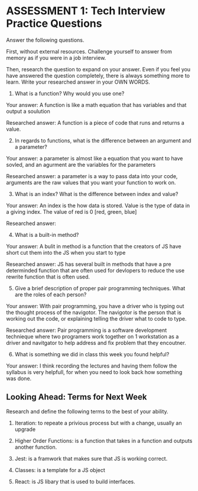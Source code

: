 # ASSESSMENT 1: Tech Interview Practice Questions
Answer the following questions.

First, without external resources. Challenge yourself to answer from memory as if you were in a job interview.

Then, research the question to expand on your answer. Even if you feel you have answered the question completely, there is always something more to learn. Write your researched answer in your OWN WORDS.

1. What is a function? Why would you use one?

  Your answer: A function is like a math equation that has variables and that output a soulution 

  Researched answer: A function is a piece of code that runs and returns a value.



2. In regards to functions, what is the difference between an argument and a parameter?

  Your answer: a parameter is almost like a equation that you want to have sovled, and an agurment are the variables for the parameters

  Researched answer: a parameter is a way to pass data into your code, arguments are the raw values that you want your function to work on.



3. What is an index? What is the difference between index and value?

  Your answer: An index is the how data is stored.  Value is the type of data in a giving index.  The value of red is 0 [red, green, blue] 

  Researched answer: 



4. What is a built-in method?

  Your answer: A bulit in method is a function that the creators of JS have short cut them into the JS when you start to type

  Researched answer: JS has several built in methods that have a pre determinded function that are often used for devlopers to reduce the use rewrite function that is often used.



5. Give a brief description of proper pair programming techniques. What are the roles of each person?

  Your answer: With pair programming, you have a driver who is typing out the thought process of the navigotor.  The navigotor is the person that is working out the code, or explaining telling the driver what to code to type.

  Researched answer: Pair programming is a software development technieque where two programers work together on 1 workstation as a driver and navitgator to help address and fix problem that they encoutner. 



6. What is something we did in class this week you found helpful?  

  Your answer: I think recording the lectures and having them follow the syllabus is very helpfull, for when you need to look back how something was done.



## Looking Ahead: Terms for Next Week

Research and define the following terms to the best of your ability.

1. Iteration: to repeate a privious process but with a change, usually an upgrade

2. Higher Order Functions: is a function that takes in a function and outputs another function.

3. Jest: is a framwork that makes sure that JS is working correct.

4. Classes: is a template for a JS object

5. React: is JS libary that is used to build interfaces.
